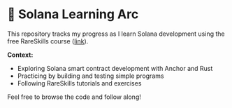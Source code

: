 # 🦀 Solana Learning Arc

This repository tracks my progress as I learn Solana development using the free RareSkills course ([link](https://rareskills.io/solana-tutorial)).

**Context:**

- Exploring Solana smart contract development with Anchor and Rust
- Practicing by building and testing simple programs
- Following RareSkills tutorials and exercises

Feel free to browse the code and follow along!
